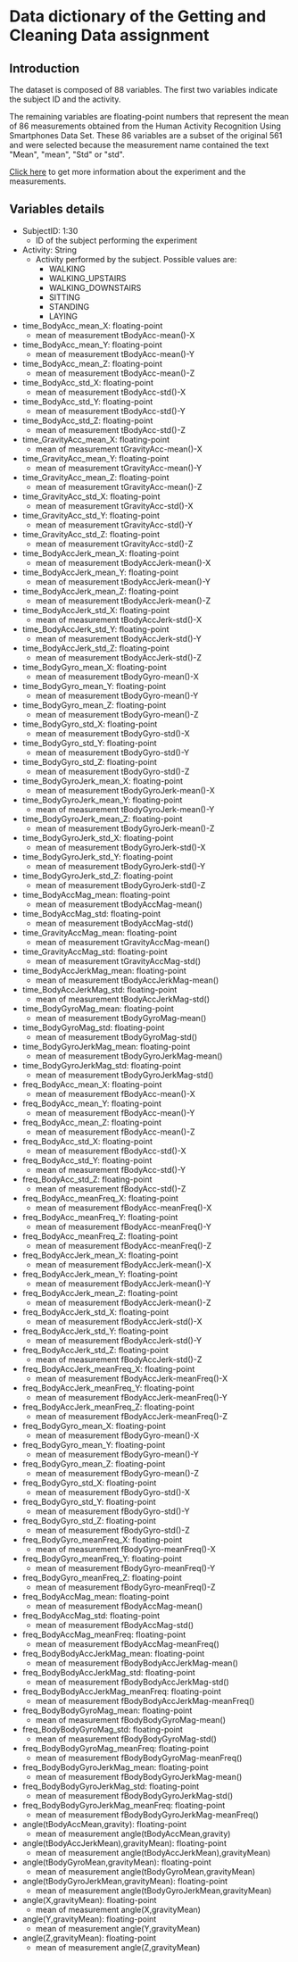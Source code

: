 # Data dictionary of the Getting and Cleaning Data assignment
## Introduction
The dataset is composed of 88 variables.
The first two variables indicate the subject ID and the activity.

The remaining variables are floating-point numbers that represent the mean of 86 measurements obtained from the Human Activity Recognition Using Smartphones Data Set. These 86 variables are a subset of the original 561 and were selected because the measurement name contained the text "Mean", "mean", "Std" or "std".

[Click here](http://archive.ics.uci.edu/ml/datasets/Human+Activity+Recognition+Using+Smartphones) to get more information about the experiment and the measurements.


## Variables details

* SubjectID: 1:30
  * ID of the subject performing the experiment
* Activity: String
  * Activity performed by the subject. Possible values are:
    * WALKING
    * WALKING_UPSTAIRS
    * WALKING_DOWNSTAIRS
    * SITTING
    * STANDING
    * LAYING
* time_BodyAcc_mean_X: floating-point
    * mean of measurement tBodyAcc-mean()-X
* time_BodyAcc_mean_Y: floating-point
    * mean of measurement tBodyAcc-mean()-Y
* time_BodyAcc_mean_Z: floating-point
    * mean of measurement tBodyAcc-mean()-Z
* time_BodyAcc_std_X: floating-point
    * mean of measurement tBodyAcc-std()-X
* time_BodyAcc_std_Y: floating-point
    * mean of measurement tBodyAcc-std()-Y
* time_BodyAcc_std_Z: floating-point
    * mean of measurement tBodyAcc-std()-Z
* time_GravityAcc_mean_X: floating-point
    * mean of measurement tGravityAcc-mean()-X
* time_GravityAcc_mean_Y: floating-point
    * mean of measurement tGravityAcc-mean()-Y
* time_GravityAcc_mean_Z: floating-point
    * mean of measurement tGravityAcc-mean()-Z
* time_GravityAcc_std_X: floating-point
    * mean of measurement tGravityAcc-std()-X
* time_GravityAcc_std_Y: floating-point
    * mean of measurement tGravityAcc-std()-Y
* time_GravityAcc_std_Z: floating-point
    * mean of measurement tGravityAcc-std()-Z
* time_BodyAccJerk_mean_X: floating-point
    * mean of measurement tBodyAccJerk-mean()-X
* time_BodyAccJerk_mean_Y: floating-point
    * mean of measurement tBodyAccJerk-mean()-Y
* time_BodyAccJerk_mean_Z: floating-point
    * mean of measurement tBodyAccJerk-mean()-Z
* time_BodyAccJerk_std_X: floating-point
    * mean of measurement tBodyAccJerk-std()-X
* time_BodyAccJerk_std_Y: floating-point
    * mean of measurement tBodyAccJerk-std()-Y
* time_BodyAccJerk_std_Z: floating-point
    * mean of measurement tBodyAccJerk-std()-Z
* time_BodyGyro_mean_X: floating-point
    * mean of measurement tBodyGyro-mean()-X
* time_BodyGyro_mean_Y: floating-point
    * mean of measurement tBodyGyro-mean()-Y
* time_BodyGyro_mean_Z: floating-point
    * mean of measurement tBodyGyro-mean()-Z
* time_BodyGyro_std_X: floating-point
    * mean of measurement tBodyGyro-std()-X
* time_BodyGyro_std_Y: floating-point
    * mean of measurement tBodyGyro-std()-Y
* time_BodyGyro_std_Z: floating-point
    * mean of measurement tBodyGyro-std()-Z
* time_BodyGyroJerk_mean_X: floating-point
    * mean of measurement tBodyGyroJerk-mean()-X
* time_BodyGyroJerk_mean_Y: floating-point
    * mean of measurement tBodyGyroJerk-mean()-Y
* time_BodyGyroJerk_mean_Z: floating-point
    * mean of measurement tBodyGyroJerk-mean()-Z
* time_BodyGyroJerk_std_X: floating-point
    * mean of measurement tBodyGyroJerk-std()-X
* time_BodyGyroJerk_std_Y: floating-point
    * mean of measurement tBodyGyroJerk-std()-Y
* time_BodyGyroJerk_std_Z: floating-point
    * mean of measurement tBodyGyroJerk-std()-Z
* time_BodyAccMag_mean: floating-point
    * mean of measurement tBodyAccMag-mean()
* time_BodyAccMag_std: floating-point
    * mean of measurement tBodyAccMag-std()
* time_GravityAccMag_mean: floating-point
    * mean of measurement tGravityAccMag-mean()
* time_GravityAccMag_std: floating-point
    * mean of measurement tGravityAccMag-std()
* time_BodyAccJerkMag_mean: floating-point
    * mean of measurement tBodyAccJerkMag-mean()
* time_BodyAccJerkMag_std: floating-point
    * mean of measurement tBodyAccJerkMag-std()
* time_BodyGyroMag_mean: floating-point
    * mean of measurement tBodyGyroMag-mean()
* time_BodyGyroMag_std: floating-point
    * mean of measurement tBodyGyroMag-std()
* time_BodyGyroJerkMag_mean: floating-point
    * mean of measurement tBodyGyroJerkMag-mean()
* time_BodyGyroJerkMag_std: floating-point
    * mean of measurement tBodyGyroJerkMag-std()
* freq_BodyAcc_mean_X: floating-point
    * mean of measurement fBodyAcc-mean()-X
* freq_BodyAcc_mean_Y: floating-point
    * mean of measurement fBodyAcc-mean()-Y
* freq_BodyAcc_mean_Z: floating-point
    * mean of measurement fBodyAcc-mean()-Z
* freq_BodyAcc_std_X: floating-point
    * mean of measurement fBodyAcc-std()-X
* freq_BodyAcc_std_Y: floating-point
    * mean of measurement fBodyAcc-std()-Y
* freq_BodyAcc_std_Z: floating-point
    * mean of measurement fBodyAcc-std()-Z
* freq_BodyAcc_meanFreq_X: floating-point
    * mean of measurement fBodyAcc-meanFreq()-X
* freq_BodyAcc_meanFreq_Y: floating-point
    * mean of measurement fBodyAcc-meanFreq()-Y
* freq_BodyAcc_meanFreq_Z: floating-point
    * mean of measurement fBodyAcc-meanFreq()-Z
* freq_BodyAccJerk_mean_X: floating-point
    * mean of measurement fBodyAccJerk-mean()-X
* freq_BodyAccJerk_mean_Y: floating-point
    * mean of measurement fBodyAccJerk-mean()-Y
* freq_BodyAccJerk_mean_Z: floating-point
    * mean of measurement fBodyAccJerk-mean()-Z
* freq_BodyAccJerk_std_X: floating-point
    * mean of measurement fBodyAccJerk-std()-X
* freq_BodyAccJerk_std_Y: floating-point
    * mean of measurement fBodyAccJerk-std()-Y
* freq_BodyAccJerk_std_Z: floating-point
    * mean of measurement fBodyAccJerk-std()-Z
* freq_BodyAccJerk_meanFreq_X: floating-point
    * mean of measurement fBodyAccJerk-meanFreq()-X
* freq_BodyAccJerk_meanFreq_Y: floating-point
    * mean of measurement fBodyAccJerk-meanFreq()-Y
* freq_BodyAccJerk_meanFreq_Z: floating-point
    * mean of measurement fBodyAccJerk-meanFreq()-Z
* freq_BodyGyro_mean_X: floating-point
    * mean of measurement fBodyGyro-mean()-X
* freq_BodyGyro_mean_Y: floating-point
    * mean of measurement fBodyGyro-mean()-Y
* freq_BodyGyro_mean_Z: floating-point
    * mean of measurement fBodyGyro-mean()-Z
* freq_BodyGyro_std_X: floating-point
    * mean of measurement fBodyGyro-std()-X
* freq_BodyGyro_std_Y: floating-point
    * mean of measurement fBodyGyro-std()-Y
* freq_BodyGyro_std_Z: floating-point
    * mean of measurement fBodyGyro-std()-Z
* freq_BodyGyro_meanFreq_X: floating-point
    * mean of measurement fBodyGyro-meanFreq()-X
* freq_BodyGyro_meanFreq_Y: floating-point
    * mean of measurement fBodyGyro-meanFreq()-Y
* freq_BodyGyro_meanFreq_Z: floating-point
    * mean of measurement fBodyGyro-meanFreq()-Z
* freq_BodyAccMag_mean: floating-point
    * mean of measurement fBodyAccMag-mean()
* freq_BodyAccMag_std: floating-point
    * mean of measurement fBodyAccMag-std()
* freq_BodyAccMag_meanFreq: floating-point
    * mean of measurement fBodyAccMag-meanFreq()
* freq_BodyBodyAccJerkMag_mean: floating-point
    * mean of measurement fBodyBodyAccJerkMag-mean()
* freq_BodyBodyAccJerkMag_std: floating-point
    * mean of measurement fBodyBodyAccJerkMag-std()
* freq_BodyBodyAccJerkMag_meanFreq: floating-point
    * mean of measurement fBodyBodyAccJerkMag-meanFreq()
* freq_BodyBodyGyroMag_mean: floating-point
    * mean of measurement fBodyBodyGyroMag-mean()
* freq_BodyBodyGyroMag_std: floating-point
    * mean of measurement fBodyBodyGyroMag-std()
* freq_BodyBodyGyroMag_meanFreq: floating-point
    * mean of measurement fBodyBodyGyroMag-meanFreq()
* freq_BodyBodyGyroJerkMag_mean: floating-point
    * mean of measurement fBodyBodyGyroJerkMag-mean()
* freq_BodyBodyGyroJerkMag_std: floating-point
    * mean of measurement fBodyBodyGyroJerkMag-std()
* freq_BodyBodyGyroJerkMag_meanFreq: floating-point
    * mean of measurement fBodyBodyGyroJerkMag-meanFreq()
* angle(tBodyAccMean,gravity): floating-point
    * mean of measurement angle(tBodyAccMean,gravity)
* angle(tBodyAccJerkMean),gravityMean): floating-point
    * mean of measurement angle(tBodyAccJerkMean),gravityMean)
* angle(tBodyGyroMean,gravityMean): floating-point
    * mean of measurement angle(tBodyGyroMean,gravityMean)
* angle(tBodyGyroJerkMean,gravityMean): floating-point
    * mean of measurement angle(tBodyGyroJerkMean,gravityMean)
* angle(X,gravityMean): floating-point
    * mean of measurement angle(X,gravityMean)
* angle(Y,gravityMean): floating-point
    * mean of measurement angle(Y,gravityMean)
* angle(Z,gravityMean): floating-point
    * mean of measurement angle(Z,gravityMean)


